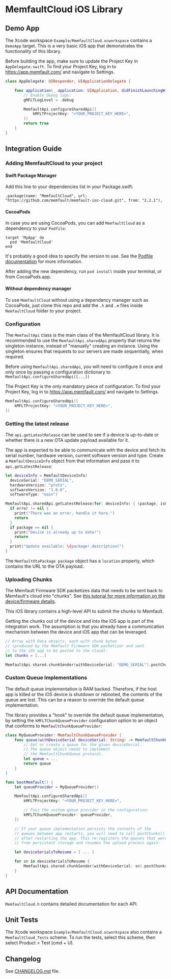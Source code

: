 # MemfaultCloud iOS Library

## Demo App

The Xcode workspace `Example/MemfaultCloud.xcworkspace` contains a `DemoApp`
target. This is a very basic iOS app that demonstrates the functionality of this
library.

Before building the app, make sure to update the Project Key in
`AppDelegate.swift`. To find your Project Key, log in to
https://app.memfault.com/ and navigate to Settings.

```swift
class AppDelegate: UIResponder, UIApplicationDelegate {

    func application(_ application: UIApplication, didFinishLaunchingWithOptions launchOptions: [UIApplication.LaunchOptionsKey: Any]?) -> Bool {
        // Enable debug logs:
        gMFLTLogLevel = .debug

        MemfaultApi.configureSharedApi([
            kMFLTProjectKey: "<YOUR_PROJECT_KEY_HERE>",
        ])
        return true
    }
}
```

## Integration Guide

### Adding MemfaultCloud to your project

#### Swift Package Manager

Add this line to your dependencies list in your Package.swift:

```
.package(name: "MemfaultCloud", url: "https://github.com/memfault/memfault-ios-cloud.git", from: "2.2.1"),
```

#### CocoaPods

In case you are using CocoaPods, you can add `MemfaultCloud` as a dependency to
your `Podfile`:

```
target 'MyApp' do
  pod 'MemfaultCloud'
end
```

It's probably a good idea to specify the version to use. See the [Podfile
documentation] for more information.

After adding the new dependency, run `pod install` inside your terminal, or from
CocoaPods.app.

#### Without dependency manager

To use `MemfaultCloud` without using a dependency manager such as CocoaPods,
just clone this repo and add the `.h` and `.m` files inside `MemfaultCloud`
folder to your project.

### Configuration

The `MemfaultApi` class is the main class of the MemfaultCloud library. It is
recommended to use the `MemfaultApi.sharedApi` property that returns the
singleton instance, instead of "manually" creating an instance. Using the
singleton ensures that requests to our servers are made sequentially, when
required.

Before using `MemfaultApi.sharedApi`, you will need to configure it once and
only once by passing a configuration dictionary to
`MemfaultApi.configureSharedApi([...])`

The Project Key is the only mandatory piece of configuration. To find your
Project Key, log in to https://app.memfault.com/ and navigate to Settings.

```swift
MemfaultApi.configureSharedApi([
    kMFLTProjectKey: "<YOUR_PROJECT_KEY_HERE>",
])
```

### Getting the latest release

The `api.getLatestRelease` can be used to see if a device is up-to-date or
whether there is a new OTA update payload available for it.

The app is expected to be able to communicate with the device and fetch its
serial number, hardware version, current software version and type. Create a
`MemfaultDeviceInfo` object from that information and pass it to
`api.getLatestRelease`:

```swift
let deviceInfo = MemfaultDeviceInfo(
  deviceSerial: "DEMO_SERIAL",
  hardwareVersion: "proto",
  softwareVersion: "1.0.0",
  softwareType: "main")

MemfaultApi.sharedApi.getLatestRelease(for: deviceInfo) { (package, isUpToDate, error) in
  if error != nil {
    print("There was an error, handle it here.")
    return
  }
  if package == nil {
    print("Device is already up to date!")
    return
  }
  print("Update available: \(package!.description)")
}
```

The `MemfaultOtaPackage package` object has a `location` property, which
contains the URL to the OTA payload.

### Uploading Chunks

The Memfault Firmware SDK packetizes data that needs to be sent back to
Memfault's cloud into "chunks". See
[this tutorial for more information on the device/firmware details](https://docs.memfault.com/docs/mcu/data-from-firmware-to-the-cloud).

This iOS library contains a high-level API to submit the chunks to Memfault.

Getting the chunks out of the device and into the iOS app is part of the
integration work. The assumption is that you already have a communication
mechanism between the device and iOS app that can be leveraged.

```swift
// Array with Data objects, each with chunk bytes
// (produced by the Memfault Firmware SDK packetizer and sent
// to the iOS app to be posted to the cloud):
let chunks = [...]

MemfaultApi.shared.chunkSender(withDeviceSerial: "DEMO_SERIAL").postChunks(chunks)
```

### Custom Queue Implementations

The default queue implementation is RAM backed. Therefore, if the host app is
killed or the iOS device is shutdown or rebooted, the contents of the queue are
lost. This can be a reason to override the default queue implementation.

The library provides a "hook" to override the default queue implementation, by
setting the `kMFLTChunkQueueProvider` configuration option to an object that
conforms to `MemfaultChunkQueueProvider`:

```swift
class MyQueueProvider: MemfaultChunkQueueProvider {
    func queue(withDeviceSerial deviceSerial: String) -> MemfaultChunkQueue {
        // Get or create a queue for the given deviceSerial.
        // The queue object needs to implement
        // the MemfaultChunkQueue protocol.
        let queue = ...
        return queue
    }
}

func bootMemfault() {
    let queueProvider = MyQueueProvider()

    MemfaultApi.configureSharedApi([
        kMFLTProjectKey: "<YOUR_PROJECT_KEY_HERE>",

        // Pass the custom queue provider in the configuration:
        kMFLTChunkQueueProvider: queueProvider,
    ])

    // If your queue implementation persists the contents of the
    // queues between app restarts, you will need to call postChunks()
    // after restarting the app. This re-registers the queues that were loaded
    // from persistent storage and resumes the upload process again:

    let deviceSerialsToResume = [ ... ]

    for sn in deviceSerialsToResume {
        MemfaultApi.shared.chunkSender(withDeviceSerial: sn).postChunks()
    }
}
```

## API Documentation

`MemfaultCloud.h` contains detailed documentation for each API.

## Unit Tests

The Xcode workspace `Example/MemfaultCloud.xcworkspace` also contains a
`MemfaultCloud_Tests` scheme. To run the tests, select this scheme, then select
Product > Test (cmd + U).

## Changelog

See [CHANGELOG.md] file.

[changelog.md]: CHANGELOG.md
[podfile documentation]: https://guides.cocoapods.org/syntax/podfile.html#pod
